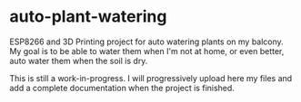 # auto-plant-watering
ESP8266 and 3D Printing project for auto watering plants on my balcony.
My goal is to be able to water them when I'm not at home, or even better, auto water them when the soil is dry.

This is still a work-in-progress. I will progressively upload here my files and add a complete documentation when the project is finished.

